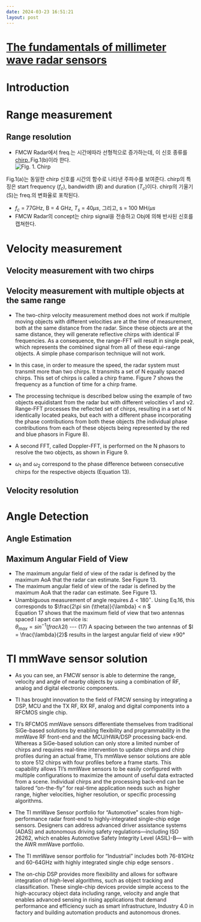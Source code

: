 ```yaml
---
date: 2024-03-23 16:51:21
layout: post
---
```


# [The fundamentals of millimeter wave radar sensors](https://www.tij.co.jp/jp/lit/wp/spyy005a/spyy005a.pdf?ts=1711143374972)

# Introduction

# Range measurement
## Range resolution
- FMCW Radar에서 freq.는 시간에따라 선형적으로 증가하는데, 이 신호 종류를 [chirp](https://upload.wikimedia.org/wikipedia/commons/thumb/c/cf/Linear-chirp.svg/290px-Linear-chirp.svg.png)_Fig.1(b)이라 한다.  
![FIg. 1. Chirp](https://www.researchgate.net/profile/Hua-Jiadong/publication/283811110/figure/fig1/AS:316253492269056@1452412116475/Example-of-an-L-Chirp-signal-a-Trajectory-of-instantaneous-frequency-b-Waveform.png)

Fig.1(a)는 동일한 chirp 신호를 시간의 함수로 나타낸 주파수를 보여준다. chirp의 특징은 start frequency ($f_c$), bandwidth ($B$) and duration ($T_c$)이다. 
chirp의 기울기 (S)는 freq.의 변화율로 포착된다. 
- $f_c$ = 77GHz, B = 4 GHz, $T_s$ = 40$\mu s$, 그리고, s = 100 MH/$\mu s$
- FMCW Radar의 concept는 chirp signal을 전송하고 Obj에 의해 반사된 신호를 캡쳐한다.

# Velocity measurement
## Velocity measurement with two chirps

## Velocity measurement with multiple objects at the same range
- The two-chirp velocity measurement method does not work if multiple moving objects with different velocities are at the time of measurement, both at the same distance from the radar. Since these objects are at the same distance, they will generate reflective chirps with identical IF frequencies. As a consequence, the range-FFT will result in single peak, which represents the combined signal from all of these equi-range objects. A simple phase comparison technique will not work. 
- In this case, in order to measure the speed, the radar system must transmit more than two chirps. It transmits a set of N equally spaced chirps. This set of chirps is called a chirp frame. Figure 7 shows the frequency as a function of time for a chirp frame.

- The processing technique is described below using the example of two objects equidistant from the radar but with different velocities v1 and v2. 
Range-FFT processes the reflected set of chirps, resulting in a set of N identically located peaks, but each with a different phase incorporating the phase contributions from both these objects (the individual phase contributions from each of these objects being represented by the red and blue phasors in Figure 8).  
- A second FFT, called Doppler-FFT, is performed on the N phasors to resolve the two objects, as shown in Figure 9.

- $\omega_1$ and $\omega_2$ correspond to the phase difference between consecutive chirps for the respective objects (Equation 13).


## Velocity resolution

# Angle Detection

## Angle Estimation

## Maximum Angular Field of View
- The maximum angular field of view of the radar is defined by the maximum AoA that the radar can estimate. See Figure 13.  
- The maximum angular field of view of the radar is
defined by the maximum AoA that the radar can
estimate. See Figure 13. 
- Unambiguous measurement of angle requires $\Delta$ < 180$^\circ$. Using Eq.16, this corresponds to $\frac{2\pi sin (\theta)}{\lambda} < n $  
Equation 17 shows that the maximum field of view that two antennas spaced l apart can service is:  
$\theta_{max} = sin^{-1}(frac{\lambda}{2l})$ --- (17)
A spacing between the two antennas of $l = \frac{\lambda}{2}$
results in the largest angular field of view $±90°$  

# TI mmWave sensor solution
- As you can see, an FMCW sensor is able to determine the range, velocity and angle of nearby objects by using a combination of RF, analog and digital electronic components. 
- TI has brought innovation to the field of FMCW sensing by integrating a DSP, MCU and the TX RF, RX RF, analog and digital components into a RFCMOS single chip. 
- TI’s RFCMOS mmWave sensors differentiate themselves from traditional SiGe-based solutions by enabling flexibility and programmability in the mmWave RF front-end and the MCU/HWA/DSP processing back-end. 
Whereas a SiGe-based solution can only store a limited number of chirps and requires real-time intervention to update chirps and chirp profiles during an actual frame, TI’s mmWave sensor solutions are able to store 512 chirps with four profiles before a frame starts. 
This capability allows TI’s mmWave sensors to be easily configured with multiple configurations to maximize the amount of useful data extracted from a scene. 
Individual chirps and the processing back-end can be tailored “on-the-fly” for real-time application needs such as higher range, higher velocities, higher resolution, or specific processing algorithms.

- The TI mmWave Sensor portfolio for “Automotive” scales from high-performance radar front-end to highly-integrated single-chip edge sensors. Designers can address advanced driver assistance systems (ADAS) and autonomous driving safety regulations—including ISO 26262, which enables Automotive Safety Integrity Level (ASIL)-B— with the AWR mmWave portfolio.

- The TI mmWave sensor portfolio for “Industrial” includes both 76-81GHz and 60-64GHz with highly integrated single chip edge sensors . 

- The on-chip DSP provides more flexibility and allows for software integration of high-level algorithms, such as object tracking and classification. 
These single-chip devices provide simple access to the high-accuracy object data including range, velocity and angle that enables advanced sensing in rising applications that demand performance and efficiency such as smart infrastructure, Industry 4.0 in factory and building automation products and autonomous drones.
